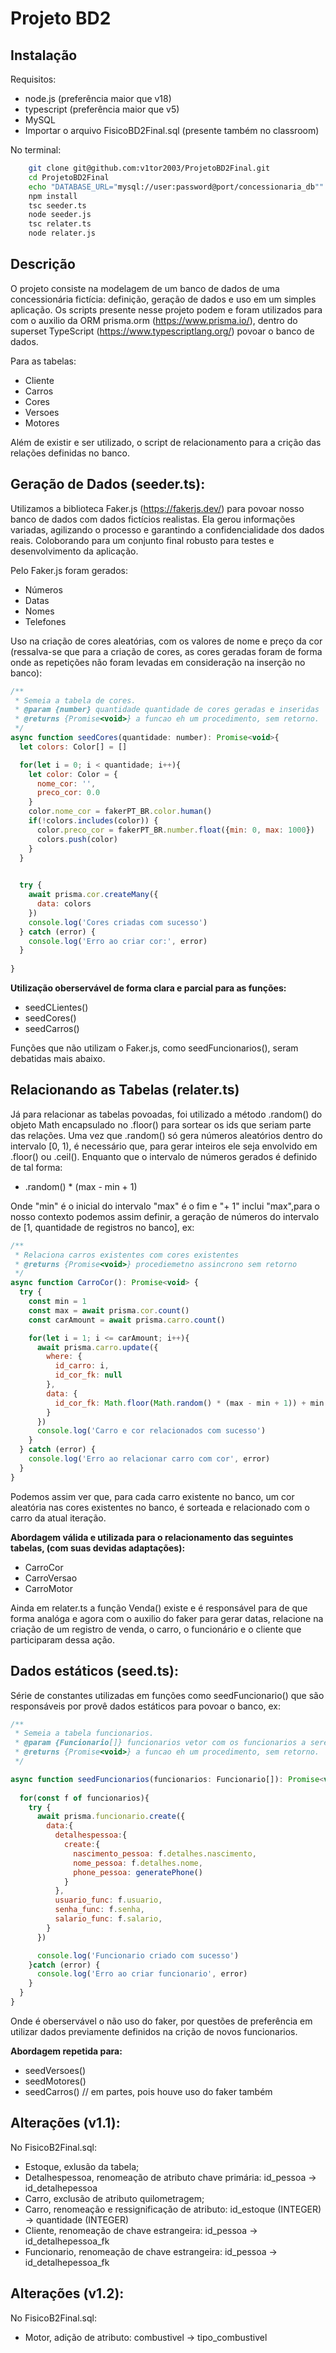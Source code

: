 
# Projeto BD2

Instalação
-
Requisitos:
* node.js (preferência maior que v18)
* typescript (preferência maior que v5)
* MySQL
* Importar o arquivo FisicoBD2Final.sql (presente também no classroom)

No terminal:
```bash
    git clone git@github.com:v1tor2003/ProjetoBD2Final.git
    cd ProjetoBD2Final
    echo "DATABASE_URL="mysql://user:password@port/concessionaria_db"" .env
    npm install
    tsc seeder.ts
    node seeder.js
    tsc relater.ts
    node relater.js
```

Descrição
-
O projeto consiste na modelagem de um banco de dados de uma concessionária fictícia: definição, geração de dados e uso em um simples aplicação. Os scripts presente nesse projeto podem e foram utilizados para com o auxilio da ORM prisma.orm (https://www.prisma.io/), dentro do superset TypeScript (https://www.typescriptlang.org/) povoar o banco de dados. 

Para as tabelas:
 * Cliente
 * Carros
 * Cores
 * Versoes
 * Motores

Além de existir e ser utilizado, o script de relacionamento para a crição das relações definidas no banco. 

Geração de Dados (seeder.ts):
- 
Utilizamos a biblioteca Faker.js (https://fakerjs.dev/) para povoar nosso banco de dados com dados fictícios realistas. Ela gerou informações variadas, agilizando o processo e garantindo a confidencialidade dos dados reais. Coloborando para um conjunto final robusto para testes e desenvolvimento da aplicação.

Pelo Faker.js foram gerados:
 * Números 
 * Datas
 * Nomes 
 * Telefones 

Uso na criação de cores aleatórias, com os valores de nome e preço da cor (ressalva-se que para a criação de cores, as cores geradas foram de forma onde as repetições não foram levadas em consideração na inserção no banco):
```javascript
/**
 * Semeia a tabela de cores.
 * @param {number} quantidade quantidade de cores geradas e inseridas
 * @returns {Promise<void>} a funcao eh um procedimento, sem retorno.
 */
async function seedCores(quantidade: number): Promise<void>{
  let colors: Color[] = []

  for(let i = 0; i < quantidade; i++){
    let color: Color = {
      nome_cor: '',
      preco_cor: 0.0
    }
    color.nome_cor = fakerPT_BR.color.human()
    if(!colors.includes(color)) {
      color.preco_cor = fakerPT_BR.number.float({min: 0, max: 1000})
      colors.push(color)
    }
  }

  
  try {
    await prisma.cor.createMany({
      data: colors
    })
    console.log('Cores criadas com sucesso')
  } catch (error) {
    console.log('Erro ao criar cor:', error)
  }
  
}

```
**Utilização oberservável de forma clara e parcial para as funções:**

* seedCLientes()
* seedCores()
* seedCarros()

Funções que não utilizam o Faker.js, como seedFuncionarios(), seram debatidas mais abaixo.

Relacionando as Tabelas (relater.ts)
-
Já para relacionar as tabelas povoadas, foi utilizado a método .random() do objeto Math encapsulado no .floor() para sortear os ids que seriam parte das relações. Uma vez que .random() só gera números aleatórios dentro do intervalo [0, 1), é necessário que, para gerar inteiros ele seja envolvido em .floor() ou .ceil(). Enquanto que o intervalo de números gerados é definido de tal forma:

 - .random() * (max - min + 1) 

Onde "min" é o inicial do intervalo "max" é o fim e "+ 1" inclui "max",para o nosso contexto podemos assim definir, a geração de números do intervalo de [1, quantidade de registros no banco],  ex:

```javascript 
/**
 * Relaciona carros existentes com cores existentes
 * @returns {Promise<void>} procediemetno assincrono sem retorno
 */
async function CarroCor(): Promise<void> {
  try {
    const min = 1
    const max = await prisma.cor.count()
    const carAmount = await prisma.carro.count()

    for(let i = 1; i <= carAmount; i++){
      await prisma.carro.update({
        where: {
          id_carro: i,
          id_cor_fk: null
        },
        data: {
          id_cor_fk: Math.floor(Math.random() * (max - min + 1)) + min
        }
      })
      console.log('Carro e cor relacionados com sucesso')
    }
  } catch (error) {
    console.log('Erro ao relacionar carro com cor', error)
  }
}
``` 

Podemos assim ver que, para cada carro existente no banco, um cor aleatória nas cores existentes no banco, é sorteada e relacionado com o carro da atual iteração. 

**Abordagem válida e utilizada para o relacionamento das seguintes tabelas, (com suas devidas adaptações):**

* CarroCor
* CarroVersao
* CarroMotor

Ainda em relater.ts a função Venda() existe e é responsável para de que forma analóga e agora com o auxilio do faker para gerar datas, relacione na criação de um registro de venda, o carro, o funcionário e o cliente que participaram dessa ação.


Dados estáticos (seed.ts):
-
Série de constantes utilizadas em funções como seedFuncionario() que são responsáveis por provê dados estáticos para povoar o banco, ex:
```javascript
/**
 * Semeia a tabela funcionarios.
 * @param {Funcionario[]} funcionarios vetor com os funcionarios a serem inseridos
 * @returns {Promise<void>} a funcao eh um procedimento, sem retorno.
 */

async function seedFuncionarios(funcionarios: Funcionario[]): Promise<void>{
  
  for(const f of funcionarios){
    try {  
      await prisma.funcionario.create({
        data:{
          detalhespessoa:{
            create:{
              nascimento_pessoa: f.detalhes.nascimento,
              nome_pessoa: f.detalhes.nome,
              phone_pessoa: generatePhone()
            }
          },
          usuario_func: f.usuario,
          senha_func: f.senha,
          salario_func: f.salario,
        }
      })

      console.log('Funcionario criado com sucesso')
    }catch (error) {
      console.log('Erro ao criar funcionario', error)
    }
  } 
}

```

Onde é oberservável o não uso do faker, por questões de preferência em utilizar dados previamente definidos na crição de novos funcionarios.

**Abordagem repetida para:**
 * seedVersoes()
 * seedMotores()
 * seedCarros() // em partes, pois houve uso do faker também


Alterações (v1.1):
-
No FisicoB2Final.sql:

* Estoque, exlusão da tabela;
* Detalhespessoa, renomeação de atributo chave primária: id_pessoa -> id_detalhepessoa
* Carro, exclusão de atributo quilometragem;
* Carro, renomeação e ressignificação de atributo: id_estoque (INTEGER) -> quantidade (INTEGER)
* Cliente, renomeação de chave estrangeira: id_pessoa -> id_detalhepessoa_fk
* Funcionario, renomeação de chave estrangeira: id_pessoa -> id_detalhepessoa_fk

Alterações (v1.2):
-
No FisicoB2Final.sql:

* Motor, adição de atributo: combustivel -> tipo_combustivel